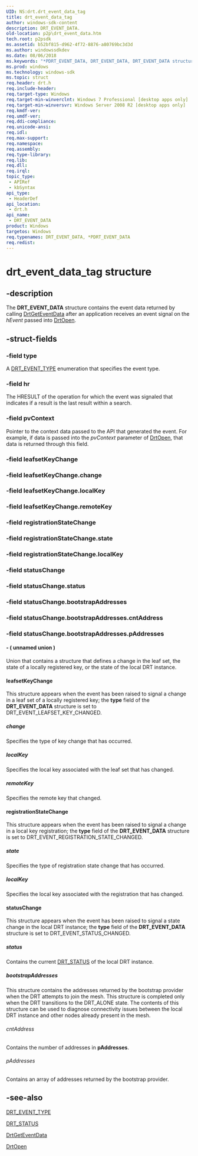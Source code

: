 ```yaml
---
UID: NS:drt.drt_event_data_tag
title: drt_event_data_tag
author: windows-sdk-content
description: DRT_EVENT_DATA.
old-location: p2p\drt_event_data.htm
tech.root: p2psdk
ms.assetid: b52bf815-d962-4f72-8876-a80769bc3d3d
ms.author: windowssdkdev
ms.date: 08/06/2018
ms.keywords: "*PDRT_EVENT_DATA, DRT_EVENT_DATA, DRT_EVENT_DATA structure [Peer Networking], PDRT_EVENT_DATA, PDRT_EVENT_DATA structure pointer [Peer Networking], drt/DRT_EVENT_DATA, drt/PDRT_EVENT_DATA, drt_event_data_tag, p2p.drt_event_data"
ms.prod: windows
ms.technology: windows-sdk
ms.topic: struct
req.header: drt.h
req.include-header: 
req.target-type: Windows
req.target-min-winverclnt: Windows 7 Professional [desktop apps only]
req.target-min-winversvr: Windows Server 2008 R2 [desktop apps only]
req.kmdf-ver: 
req.umdf-ver: 
req.ddi-compliance: 
req.unicode-ansi: 
req.idl: 
req.max-support: 
req.namespace: 
req.assembly: 
req.type-library: 
req.lib: 
req.dll: 
req.irql: 
topic_type:
 - APIRef
 - kbSyntax
api_type:
 - HeaderDef
api_location:
 - drt.h
api_name:
 - DRT_EVENT_DATA
product: Windows
targetos: Windows
req.typenames: DRT_EVENT_DATA, *PDRT_EVENT_DATA
req.redist: 
---
```


# drt_event_data_tag structure


## -description


The <b>DRT_EVENT_DATA</b> structure contains the event data returned by calling <a href="https://msdn.microsoft.com/94ed3028-0bd1-449b-9902-7dbae4a70ec1">DrtGetEventData</a> after an application receives an event signal on the <i>hEvent</i> passed into <a href="https://msdn.microsoft.com/67320767-f622-478a-a886-bbea1650ac1a">DrtOpen</a>.


## -struct-fields




### -field type

A <a href="https://msdn.microsoft.com/8125e663-10dd-4c3d-b9d6-ac6164b9f0a4">DRT_EVENT_TYPE</a> enumeration that specifies the event type.


### -field hr

The HRESULT of the operation for which the event was signaled that indicates if a result is the last result within a search.


### -field pvContext

Pointer to the context data passed to the API that generated the event.  For example, if data is passed into the <i>pvContext</i> parameter of <a href="https://msdn.microsoft.com/67320767-f622-478a-a886-bbea1650ac1a">DrtOpen</a>, that data is returned through this field.


### -field leafsetKeyChange

 


### -field leafsetKeyChange.change

 


### -field leafsetKeyChange.localKey

 


### -field leafsetKeyChange.remoteKey

 


### -field registrationStateChange

 


### -field registrationStateChange.state

 


### -field registrationStateChange.localKey

 


### -field statusChange

 


### -field statusChange.status

 


### -field statusChange.bootstrapAddresses

 


### -field statusChange.bootstrapAddresses.cntAddress

 


### -field statusChange.bootstrapAddresses.pAddresses

 




#### - ( unnamed union )

Union that contains a structure that defines a change in the leaf set, the state of a locally registered key, or the state of the local DRT instance.



#### leafsetKeyChange

This structure appears when the event has been raised to signal a change in a leaf set of a locally registered key; the <b>type</b> field of the <b>DRT_EVENT_DATA</b> structure is set to DRT_EVENT_LEAFSET_KEY_CHANGED.



##### change

Specifies the type of key change that has occurred.



##### localKey

Specifies the local key associated with the leaf set that has changed.



##### remoteKey

Specifies the remote key that changed.



#### registrationStateChange

This structure appears when the event has been raised to signal a change in a local key registration; the <b>type</b>  field of the <b>DRT_EVENT_DATA</b> structure is set to DRT_EVENT_REGISTRATION_STATE_CHANGED.



##### state

Specifies the type of registration state change that has occurred.



##### localKey

Specifies the local key associated with the registration that has changed.



#### statusChange

This structure appears when the event has been raised to signal a state change in the local DRT instance; the <b>type</b> field of the <b>DRT_EVENT_DATA</b> structure is set to DRT_EVENT_STATUS_CHANGED.



##### status

Contains the current <a href="https://msdn.microsoft.com/4bd81191-862c-4537-9c90-4b9fec270a16">DRT_STATUS</a> of the  local DRT instance.



##### bootstrapAddresses

This structure contains the addresses returned by the bootstrap provider when the DRT attempts to join the mesh. This structure is completed only when the DRT transitions to the DRT_ALONE state. The contents of this structure can be used to diagnose connectivity issues between the local DRT instance and other nodes already present in the mesh.



###### cntAddress

Contains the number of addresses in <b>pAddresses</b>.



###### pAddresses

Contains an array of addresses returned by the bootstrap provider.


## -see-also




<a href="https://msdn.microsoft.com/8125e663-10dd-4c3d-b9d6-ac6164b9f0a4">DRT_EVENT_TYPE</a>



<a href="https://msdn.microsoft.com/4bd81191-862c-4537-9c90-4b9fec270a16">DRT_STATUS</a>



<a href="https://msdn.microsoft.com/94ed3028-0bd1-449b-9902-7dbae4a70ec1">DrtGetEventData</a>



<a href="https://msdn.microsoft.com/67320767-f622-478a-a886-bbea1650ac1a">DrtOpen</a>
 

 

